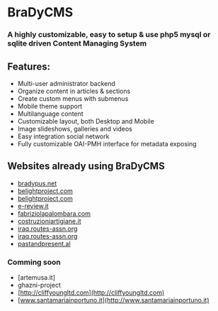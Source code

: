# BraDyCMS
### A highly customizable, easy to setup & use php5 mysql or sqlite driven Content Managing System

## Features:

* Multi-user administrator backend
* Organize content in articles & sections
* Create custom menus with submenus
* Mobile theme support
* Multilanguage content
* Customizable layout, both Desktop and Mobile
* Image slideshows, galleries and videos
* Easy integration social network
* Fully customizable OAI-PMH interface for metadata exposing

## Websites already using BraDyCMS

* [bradypus.net](http://bradypus.net)
* [belightproject.com](http://belightproject.com)
* [belightproject.com](http://belightproject.com) 
* [e-review.it](http://e-review.it)
* [fabriziolapalombara.com](http://fabriziolapalombara.com)
* [costruzioniartigiane.it](http://costruzioniartigiane.it)
* [iraq.routes-assn.org](http://iraq.routes-assn.org)
* [iraq.routes-assn.org](http://iraq.routes-assn.org)
* [pastandpresent.al](http://pastandpresent.al)

### Comming soon
* [artemusa.it]
* ghazni-project
* [http://cliffyoungltd.com](http://cliffyoungltd.com)
* [www.santamariainportuno.it](http://www.santamariainportuno.it)